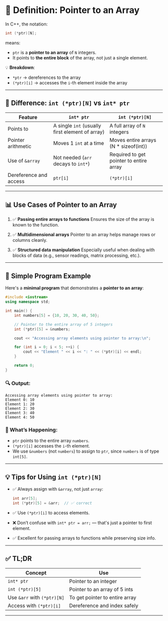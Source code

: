 # 📌 Definition: Pointer to an Array

In C++, the notation:

```cpp
int (*ptr)[N];
```

means:

* `ptr` is a **pointer to an array** of `N` integers.
* It points to **the entire block** of the array, not just a single element.

💡 **Breakdown**:

* `*ptr` → dereferences to the array
* `(*ptr)[i]` → accesses the `i`-th element inside the array

---

## 🧠 Difference: `int (*ptr)[N]` vs `int* ptr`

| Feature                | `int* ptr`                                      | `int (*ptr)[N]`                         |
| ---------------------- | ----------------------------------------------- | --------------------------------------- |
| Points to              | A single `int` (usually first element of array) | A full array of `N` integers            |
| Pointer arithmetic     | Moves 1 `int` at a time                         | Moves entire arrays (N * sizeof(int))   |
| Use of `&array`        | Not needed (`arr` decays to `int*`)             | Required to get pointer to entire array |
| Dereference and access | `ptr[i]`                                        | `(*ptr)[i]`                             |

---

## 📊 Use Cases of Pointer to an Array

1. ✅ **Passing entire arrays to functions**
   Ensures the size of the array is known to the function.

2. ✅ **Multidimensional arrays**
   Pointer to an array helps manage rows or columns cleanly.

3. ✅ **Structured data manipulation**
   Especially useful when dealing with blocks of data (e.g., sensor readings, matrix processing, etc.).

---

## 🧩 Simple Program Example

Here's a **minimal program** that demonstrates a **pointer to an array**:

```cpp
#include <iostream>
using namespace std;

int main() {
    int numbers[5] = {10, 20, 30, 40, 50};

    // Pointer to the entire array of 5 integers
    int (*ptr)[5] = &numbers;

    cout << "Accessing array elements using pointer to array:\n";

    for (int i = 0; i < 5; ++i) {
        cout << "Element " << i << ": " << (*ptr)[i] << endl;
    }

    return 0;
}
```

### 🔍 Output:

```
Accessing array elements using pointer to array:
Element 0: 10
Element 1: 20
Element 2: 30
Element 3: 40
Element 4: 50
```

### 🧠 What’s Happening:

* `ptr` points to the entire array `numbers`.
* `(*ptr)[i]` accesses the `i`-th element.
* We use `&numbers` (not `numbers`) to assign to `ptr`, since `numbers` is of type `int[5]`.

---

## 💡 Tips for Using `int (*ptr)[N]`

* ✅ Always assign with `&array`, not just `array`:

  ```cpp
  int arr[5];
  int (*ptr)[5] = &arr;  // ✅ correct
  ```

* ✅ Use `(*ptr)[i]` to access elements.

* ❌ Don’t confuse with `int* ptr = arr;` — that's just a pointer to first element.

* ✅ Excellent for passing arrays to functions while preserving size info.

---

## ✅ TL;DR

| Concept                     | Use                            |
| --------------------------- | ------------------------------ |
| `int* ptr`                  | Pointer to an integer          |
| `int (*ptr)[5]`             | Pointer to an array of 5 ints  |
| Use `&arr` with `(*ptr)[N]` | To get pointer to entire array |
| Access with `(*ptr)[i]`     | Dereference and index safely   |

---
